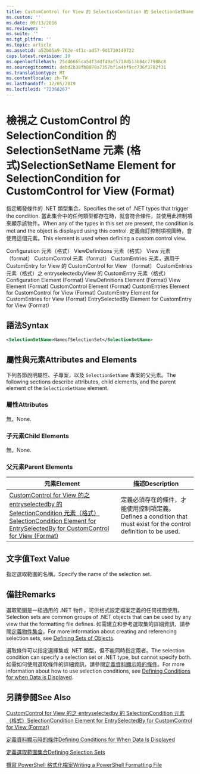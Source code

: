 ```yaml
---
title: CustomControl for View 的 SelectionCondition 的 SelectionSetName 元素（格式） |Microsoft Docs
ms.custom: ''
ms.date: 09/13/2016
ms.reviewer: ''
ms.suite: ''
ms.tgt_pltfrm: ''
ms.topic: article
ms.assetid: a52b05a9-762e-4f1c-ad57-9d1710149722
caps.latest.revision: 10
ms.openlocfilehash: 25d46665ca5df3ddf49af5718d513b84c77988c8
ms.sourcegitcommit: debd2b38fb8070a7357bf1a4bf9cc736f3702f31
ms.translationtype: MT
ms.contentlocale: zh-TW
ms.lasthandoff: 12/05/2019
ms.locfileid: "72368267"
---
```

# <a name="selectionsetname-element-for-selectioncondition-for-customcontrol-for-view-format"></a><span data-ttu-id="e656c-102">檢視之 CustomControl 的 SelectionCondition 的 SelectionSetName 元素 (格式)</span><span class="sxs-lookup"><span data-stu-id="e656c-102">SelectionSetName Element for SelectionCondition for CustomControl for View (Format)</span></span>

<span data-ttu-id="e656c-103">指定觸發條件的 .NET 類型集合。</span><span class="sxs-lookup"><span data-stu-id="e656c-103">Specifies the set of .NET types that trigger the condition.</span></span> <span data-ttu-id="e656c-104">當此集合中的任何類型都存在時，就會符合條件，並使用此控制項來顯示該物件。</span><span class="sxs-lookup"><span data-stu-id="e656c-104">When any of the types in this set are present, the condition is met and the object is displayed using this control.</span></span> <span data-ttu-id="e656c-105">定義自訂控制項視圖時，會使用這個元素。</span><span class="sxs-lookup"><span data-stu-id="e656c-105">This element is used when defining a custom control view.</span></span>

<span data-ttu-id="e656c-106">Configuration 元素（格式） ViewDefinitions 元素（格式） View 元素（format） CustomControl 元素（format） CustomEntries 元素，適用于 CustomEntry for View 的 CustomControl for View （format） CustomEntries 元素（格式）之 entryselectedbyView 的 CustomEntry 元素（格式）</span><span class="sxs-lookup"><span data-stu-id="e656c-106">Configuration Element (Format) ViewDefinitions Element (Format) View Element (Format) CustomControl Element (Format) CustomEntries Element for CustomControl for View (Format) CustomEntry Element for CustomEntries for View (Format) EntrySelectedBy Element for CustomEntry for View (Format)</span></span>

## <a name="syntax"></a><span data-ttu-id="e656c-107">語法</span><span class="sxs-lookup"><span data-stu-id="e656c-107">Syntax</span></span>

```xml
<SelectionSetName>NameofSelectionSet</SelectionSetName>
```

## <a name="attributes-and-elements"></a><span data-ttu-id="e656c-108">屬性與元素</span><span class="sxs-lookup"><span data-stu-id="e656c-108">Attributes and Elements</span></span>

<span data-ttu-id="e656c-109">下列各節說明屬性、子專案，以及 `SelectionSetName` 專案的父元素。</span><span class="sxs-lookup"><span data-stu-id="e656c-109">The following sections describe attributes, child elements, and the parent element of the `SelectionSetName` element.</span></span>

### <a name="attributes"></a><span data-ttu-id="e656c-110">屬性</span><span class="sxs-lookup"><span data-stu-id="e656c-110">Attributes</span></span>

<span data-ttu-id="e656c-111">無。</span><span class="sxs-lookup"><span data-stu-id="e656c-111">None.</span></span>

### <a name="child-elements"></a><span data-ttu-id="e656c-112">子元素</span><span class="sxs-lookup"><span data-stu-id="e656c-112">Child Elements</span></span>

<span data-ttu-id="e656c-113">無。</span><span class="sxs-lookup"><span data-stu-id="e656c-113">None.</span></span>

### <a name="parent-elements"></a><span data-ttu-id="e656c-114">父元素</span><span class="sxs-lookup"><span data-stu-id="e656c-114">Parent Elements</span></span>

|<span data-ttu-id="e656c-115">元素</span><span class="sxs-lookup"><span data-stu-id="e656c-115">Element</span></span>|<span data-ttu-id="e656c-116">描述</span><span class="sxs-lookup"><span data-stu-id="e656c-116">Description</span></span>|
|-------------|-----------------|
|[<span data-ttu-id="e656c-117">CustomControl for View 的之 entryselectedby 的 SelectionCondition 元素（格式）</span><span class="sxs-lookup"><span data-stu-id="e656c-117">SelectionCondition Element for EntrySelectedBy for CustomControl for View (Format)</span></span>](./selectioncondition-element-for-entryselectedby-for-customcontrol-format.md)|<span data-ttu-id="e656c-118">定義必須存在的條件，才能使用控制項定義。</span><span class="sxs-lookup"><span data-stu-id="e656c-118">Defines a condition that must exist for the control definition to be used.</span></span>|

## <a name="text-value"></a><span data-ttu-id="e656c-119">文字值</span><span class="sxs-lookup"><span data-stu-id="e656c-119">Text Value</span></span>

<span data-ttu-id="e656c-120">指定選取範圍的名稱。</span><span class="sxs-lookup"><span data-stu-id="e656c-120">Specify the name of the selection set.</span></span>

## <a name="remarks"></a><span data-ttu-id="e656c-121">備註</span><span class="sxs-lookup"><span data-stu-id="e656c-121">Remarks</span></span>

<span data-ttu-id="e656c-122">選取範圍是一組通用的 .NET 物件，可供格式設定檔案定義的任何視圖使用。</span><span class="sxs-lookup"><span data-stu-id="e656c-122">Selection sets are common groups of .NET objects that can be used by any view that the formatting file defines.</span></span> <span data-ttu-id="e656c-123">如需建立和參考選取集的詳細資訊，請參閱[定義物件集合](./defining-selection-sets.md)。</span><span class="sxs-lookup"><span data-stu-id="e656c-123">For more information about creating and referencing selection sets, see [Defining Sets of Objects](./defining-selection-sets.md).</span></span>

<span data-ttu-id="e656c-124">選取條件可以指定選擇集或 .NET 類型，但不能同時指定兩者。</span><span class="sxs-lookup"><span data-stu-id="e656c-124">The selection condition can specify a selection set or .NET type, but cannot specify both.</span></span> <span data-ttu-id="e656c-125">如需如何使用選取條件的詳細資訊，請參閱[定義資料顯示時的條件](./defining-conditions-for-displaying-data.md)。</span><span class="sxs-lookup"><span data-stu-id="e656c-125">For more information about how to use selection conditions, see [Defining Conditions for when Data is Displayed](./defining-conditions-for-displaying-data.md).</span></span>

## <a name="see-also"></a><span data-ttu-id="e656c-126">另請參閱</span><span class="sxs-lookup"><span data-stu-id="e656c-126">See Also</span></span>

[<span data-ttu-id="e656c-127">CustomControl for View 的之 entryselectedby 的 SelectionCondition 元素（格式）</span><span class="sxs-lookup"><span data-stu-id="e656c-127">SelectionCondition Element for EntrySelectedBy for CustomControl for View (Format)</span></span>](./selectioncondition-element-for-entryselectedby-for-customcontrol-format.md)

[<span data-ttu-id="e656c-128">定義資料顯示時的條件</span><span class="sxs-lookup"><span data-stu-id="e656c-128">Defining Conditions for When Data Is Displayed</span></span>](./defining-conditions-for-displaying-data.md)

[<span data-ttu-id="e656c-129">定義選取範圍集合</span><span class="sxs-lookup"><span data-stu-id="e656c-129">Defining Selection Sets</span></span>](./defining-selection-sets.md)

[<span data-ttu-id="e656c-130">撰寫 PowerShell 格式化檔案</span><span class="sxs-lookup"><span data-stu-id="e656c-130">Writing a PowerShell Formatting File</span></span>](./writing-a-powershell-formatting-file.md)
